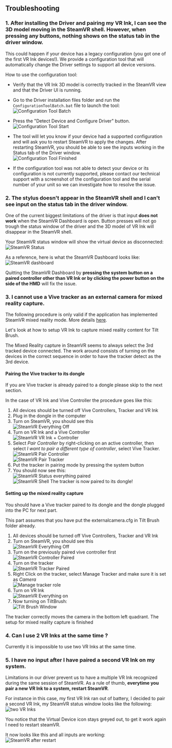 ## Troubleshooting

### 1. After installing the Driver and pairing my VR Ink, I can see the 3D model moving in the SteamVR shell. However, when pressing any buttons, nothing shows on the status tab in the driver window.

This could happen if your device has a legacy configuration (you got one of the first VR Ink devices!). We provide a configuration tool that will automatically change the Driver settings to support all device versions.

How to use the configuration tool:
- Verify that the VR Ink 3D model is correctly tracked in the SteamVR view and that the Driver UI is running.
- Go to the Driver installation files folder and run the `ConfigurationToolBatch.bat` file to launch the tool:
    <br>
    ![Configuration Tool Batch](./../Images/Driver/ConfigurationToolBatch.png)

- Press the "Detect Device and Configure Driver" button.
    <br>
    ![Configuration Tool Start](./../Images/Driver/ConfigurationToolStart.png)

- The tool will let you know if your device had a supported configuration and will ask you to restart SteamVR to apply the changes. After restarting SteamVR, you should be able to see the inputs working in the Status tab of the Driver window.
    <br>
    ![Configuration Tool Finished](./../Images/Driver/ConfigurationToolFinished.png)

- If the configuration tool was not able to detect your device or its configuration is not currently supported, please contact our technical support with a screenshot of the configuration tool and the serial number of your unit so we can investigate how to resolve the issue.

### 2. The stylus doesn't appear in the SteamVR shell and I can't see input on the status tab in the driver window.

One of the current biggest limitations of the driver is that input **does not work** when the SteamVR Dashboard is open. Button presses will not go trough the status window of the driver and the 3D model of VR Ink will disappear in the SteamVR shell.

Your SteamVR status window will show the virtual device as disconnected:
<br>
![SteamVR Status](./../Images/Driver/SteamVRStatusDisconnected.png)

As a reference, here is what the SteamVR Dashboard looks like:
<br>
![SteamVR dashboard](./../Images/Driver/SteamVRDashboard.png)

Quitting the SteamVR Dashboard by **pressing the system button on a paired controller other than VR Ink or by clicking the power button on the side of the HMD** will fix the issue.

### 3. I cannot use a Vive tracker as an external camera for mixed reality capture.

The following procedure is only valid if the application has implemented SteamVR mixed reality mode. More details [here](https://vr.arvilab.com/blog/capturing-mixed-reality-video-unity-and-steamvr).

Let's look at how to setup VR Ink to capture mixed reality content for Tilt Brush.

The Mixed Reality capture in SteamVR seems to always select the 3rd tracked device connected. The work around consists of turning on the devices in the correct sequence in order to have the tracker detect as the 3rd device.

#### Pairing the Vive tracker to its dongle

If you are Vive tracker is already paired to a dongle please skip to the next section.

In the case of VR Ink and Vive Controller the procedure goes like this:

1. All devices should be turned off Vive Controllers, Tracker and VR Ink
2. Plug in the dongle in the computer
3. Turn on SteamVR, you should see this
<br>![SteamVR Everything Off](./../Images/FAQ/MixedRealityCapture/SteamVRControllersOff.png)
4. Turn on VR Ink and a Vive Controller
<br>![SteamVR VR Ink + Controller](./../Images/FAQ/MixedRealityCapture/SteamVROn.png)
5. Select *Pair Controller* by right-clicking on an active controller, then select *I want to pair a different type of controller*, select Vive Tracker.
<br>![SteamVR Pair Controller](./../Images/FAQ/MixedRealityCapture/SteamVRPairController.png)
<br>![SteamVR Pair Tracker](./../Images/FAQ/MixedRealityCapture/PairTracker.png)
6. Put the tracker in pairing mode by pressing the system button
7. You should now see this:
<br>![SteamVR Status everything paired](./../Images/FAQ/MixedRealityCapture/SteamVREverythinOnWrongOrder.png)
<br>![SteamVR Shell](./../Images/FAQ/MixedRealityCapture/SteamVRShellWithTracker.png)
The tracker is now paired to its dongle!

#### Setting up the mixed reality capture

You should have a Vive tracker paired to its dongle and the dongle plugged into the PC for next part.

This part assumes that you have put the  externalcamera.cfg in Tilt Brush folder already.

1. All devices should be turned off Vive Controllers, Tracker and VR Ink
2. Turn on SteamVR, you should see this
<br>![SteamVR Everything Off](./../Images/FAQ/MixedRealityCapture/SteamVRControllersOff.png)
3. Turn on the previously paired vive controller first
<br>![SteamVR Controller Paired](./../Images/FAQ/MixedRealityCapture/SteamVRControllerOnly.png)
4. Turn on the tracker
<br>![SteamVR Tracker Paired](./../Images/FAQ/MixedRealityCapture/SteamVRControllerAndTracker.png)
5. Right Click on the tracker, select Manage Tracker and make sure it is set as *Camera*
<br>![Manage tracker role](./../Images/FAQ/MixedRealityCapture/ManageTrackerWindow.png)
6. Turn on VR Ink
<br>![SteamVR Everything on](./../Images/FAQ/MixedRealityCapture/SteamVREverythinOn.png)
7. Now turning on TiltBrush:
<br>![Tilt Brush Window](./../Images/FAQ/MixedRealityCapture/TiltBrushMixedRealityMode.png)

The tracker correctly moves the camera in the bottom left quadrant. The setup for mixed reality capture is finished

### 4. Can I use 2 VR Inks at the same time ?

Currently it is impossible to use two VR Inks at the same time.

### 5. I have no input after I have paired a second VR Ink on my system.

Limitations in our driver prevent us to have a multiple VR Ink recognized during the same session of SteamVR. As a rule of thumb, **everytime you pair a new VR Ink to a system, restart SteamVR**.

For instance in this case, my first VR Ink ran out of battery, I decided to pair a second VR Ink, my SteamVR status window looks like the following:
<br>
![two VR Inks](./../Images/FAQ/MultipleVRInk/PairingAfterOff.png)

You notice that the Virtual Device icon stays greyed out, to get it work again I need to restart steamVR.

It now looks like this and all inputs are working:
<br>
![SteamVR after restart](./../Images/FAQ/MultipleVRInk/SteamVRAfterRestart.png)

